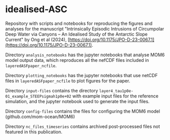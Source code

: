 # idealised-ASC
Repository with scripts and notebooks for reproducing the figures and analyses for the manuscript "Intrinsically Episodic Intrusions of Circumpolar Deep Water via Canyons – An Idealised Study of the Antarctic Slope Current" by Ong et al (2024), [https://doi.org/10.1175/JPO-D-23-0067.1](https://doi.org/10.1175/JPO-D-23-0067.1). 

Directory `analysis_notebooks` has the jupyter notebooks that analyse MOM6 model output data, which reproduces all the nefCDF files included in `layeredASFpaper_ncfile`. 

Directory `plotting_notebooks` has the jupyter notebooks that use netCDF files in `layeredASFpaper_ncfile` to plot figures for the paper. 

Directory `input-files` contains the directory `layer4_tau1p0e-01_example_STEEPsigmah1p0e+02` with example input files for the reference simulation, and the jupyter notebook used to generate the input files. 

Directory `config-files` contains the files for configuring the MOM6 model (github.com/mom-ocean/MOM6)

Directory `nc_files_timeseries` contains archived post-processed files not featured in this publication.
